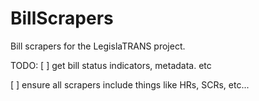 # BillScrapers
Bill scrapers for the LegislaTRANS project.

TODO:
[ ] get bill status indicators, metadata. etc

[ ] ensure all scrapers include things like HRs, SCRs, etc...
